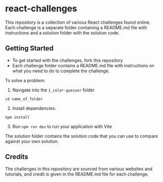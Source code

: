 # react-challenges

This repository is a collection of various React challenges found online. Each challenge is a separate folder containing a README.md file with instructions and a solution folder with the solution code.

## Getting Started
- To get started with the challenges, fork this repository
- Each challenge folder contains a README.md file with instructions on what you need to do to complete the challenge.  

To solve a problem:
1. Navigate into the `1_color-guesser` folder
  ```
  cd name_of_folder
  ```
2. Install dependencies:
  ```
  npm install
  ```
3. Run `npm run dev` to run your application with Vite
  
 The solution folder contains the solution code that you can use to compare against your own solution.


## Credits
The challenges in this repository are sourced from various websites and tutorials, and credit is given in the README.md file for each challenge.